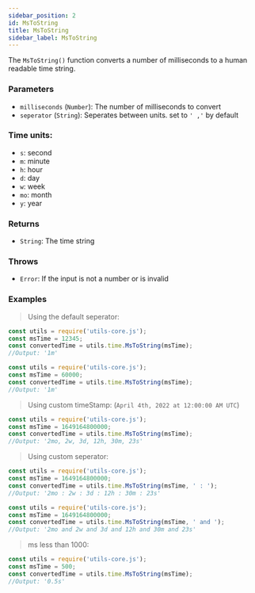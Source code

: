 ```yaml
---
sidebar_position: 2
id: MsToString
title: MsToString
sidebar_label: MsToString
---
```


The `MsToString()` function converts a number of milliseconds to a human readable time string.

### Parameters

- `milliseconds` (`Number`): The number of milliseconds to convert
- `seperator` (`String`): Seperates between units. set to `' ,'` by default

### Time units:
- `s`: second
- `m`: minute
- `h`: hour
- `d`: day
- `w`: week
- `mo`: month
- `y`: year

### Returns

- `String`: The time string

### Throws

- `Error`: If the input is not a number or is invalid

### Examples

> Using the default seperator:

```js
const utils = require('utils-core.js');
const msTime = 12345;
const convertedTime = utils.time.MsToString(msTime);
//Output: '1m'
```
```js
const utils = require('utils-core.js');
const msTime = 60000;
const convertedTime = utils.time.MsToString(msTime);
//Output: '1m'
```

> Using custom timeStamp: (`April 4th, 2022 at 12:00:00 AM UTC`)

```js
const utils = require('utils-core.js');
const msTime = 1649164800000;
const convertedTime = utils.time.MsToString(msTime);
//Output: '2mo, 2w, 3d, 12h, 30m, 23s'
```

> Using custom seperator:

```js
const utils = require('utils-core.js');
const msTime = 1649164800000;
const convertedTime = utils.time.MsToString(msTime, ' : ');
//Output: '2mo : 2w : 3d : 12h : 30m : 23s'
```
```js
const utils = require('utils-core.js');
const msTime = 1649164800000;
const convertedTime = utils.time.MsToString(msTime, ' and ');
//Output: '2mo and 2w and 3d and 12h and 30m and 23s'
```

> ms less than 1000:

```js
const utils = require('utils-core.js');
const msTime = 500;
const convertedTime = utils.time.MsToString(msTime);
//Output: '0.5s'
```



